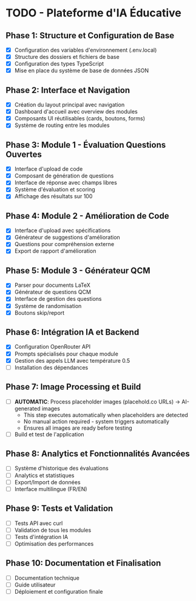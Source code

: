 # TODO - Plateforme d'IA Éducative

## Phase 1: Structure et Configuration de Base
- [x] Configuration des variables d'environnement (.env.local)
- [x] Structure des dossiers et fichiers de base
- [x] Configuration des types TypeScript
- [x] Mise en place du système de base de données JSON

## Phase 2: Interface et Navigation
- [x] Création du layout principal avec navigation
- [x] Dashboard d'accueil avec overview des modules
- [x] Composants UI réutilisables (cards, boutons, forms)
- [x] Système de routing entre les modules

## Phase 3: Module 1 - Évaluation Questions Ouvertes
- [x] Interface d'upload de code
- [x] Composant de génération de questions
- [x] Interface de réponse avec champs libres
- [x] Système d'évaluation et scoring
- [x] Affichage des résultats sur 100

## Phase 4: Module 2 - Amélioration de Code
- [x] Interface d'upload avec spécifications
- [x] Générateur de suggestions d'amélioration
- [x] Questions pour compréhension externe
- [x] Export de rapport d'amélioration

## Phase 5: Module 3 - Générateur QCM
- [x] Parser pour documents LaTeX
- [x] Générateur de questions QCM
- [x] Interface de gestion des questions
- [x] Système de randomisation
- [x] Boutons skip/report

## Phase 6: Intégration IA et Backend
- [x] Configuration OpenRouter API
- [x] Prompts spécialisés pour chaque module
- [x] Gestion des appels LLM avec température 0.5
- [ ] Installation des dépendances

## Phase 7: Image Processing et Build
- [ ] **AUTOMATIC**: Process placeholder images (placehold.co URLs) → AI-generated images
  - This step executes automatically when placeholders are detected
  - No manual action required - system triggers automatically
  - Ensures all images are ready before testing
- [ ] Build et test de l'application

## Phase 8: Analytics et Fonctionnalités Avancées
- [ ] Système d'historique des évaluations
- [ ] Analytics et statistiques
- [ ] Export/Import de données
- [ ] Interface multilingue (FR/EN)

## Phase 9: Tests et Validation
- [ ] Tests API avec curl
- [ ] Validation de tous les modules
- [ ] Tests d'intégration IA
- [ ] Optimisation des performances

## Phase 10: Documentation et Finalisation
- [ ] Documentation technique
- [ ] Guide utilisateur
- [ ] Déploiement et configuration finale